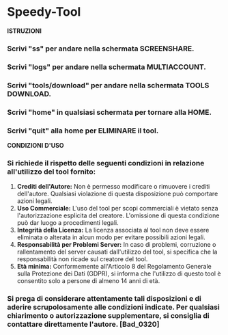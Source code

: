 # Speedy-Tool

**ISTRUZIONI**
### Scrivi "ss" per andare nella schermata SCREENSHARE.
### Scrivi "logs" per andare nella schermata MULTIACCOUNT.
### Scrivi "tools/download" per andare nella schermata TOOLS DOWNLOAD.
### Scrivi "home" in qualsiasi schermata per tornare alla HOME.
### Scrivi "quit" alla home per ELIMINARE il tool.

**CONDIZIONI D'USO**
### Si richiede il rispetto delle seguenti condizioni in relazione all'utilizzo del tool fornito:

  1. **Crediti dell'Autore:** Non è permesso modificare o rimuovere i crediti dell'autore. Qualsiasi violazione di questa disposizione può comportare azioni legali.
  2. **Uso Commerciale:** L'uso del tool per scopi commerciali è vietato senza l'autorizzazione esplicita del creatore. L'omissione di questa condizione può dar luogo a procedimenti legali.
  3. **Integrità della Licenza:** La licenza associata al tool non deve essere eliminata o alterata in alcun modo per evitare possibili azioni legali.
  4. **Responsabilità per Problemi Server:** In caso di problemi, corruzione o rallentamento del server causati dall'utilizzo del tool, si specifica che la responsabilità non ricade sul creatore del tool.
  5. **Età minima:** Conformemente all'Articolo 8 del Regolamento Generale sulla Protezione dei Dati (GDPR), si informa che l'utilizzo di questo tool è consentito solo a persone di almeno 14 anni di età.

### Si prega di considerare attentamente tali disposizioni e di aderire scrupolosamente alle condizioni indicate. Per qualsiasi chiarimento o autorizzazione supplementare, si consiglia di contattare direttamente l'autore. [Bad_0320]
